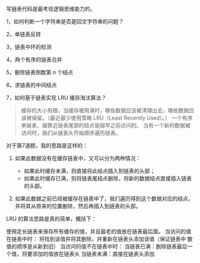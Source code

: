 写链表代码是最考验逻辑思维能力的。

1，如何判断一个字符串是否是回文字符串的问题？

2，单链表反转

3，链表中环的检测

4，两个有序的链表合并

5，删除链表倒数第 n 个结点

6，求链表的中间结点

7，如何基于链表实现 LRU 缓存淘汰算法？

>缓存的大小有限，当缓存被用满时，哪些数据应该被清理出去，哪些数据应该被保留。（最近最少使用策略 LRU（Least Recently Used）。）
一个有序单链表，越靠近链表尾部的结点是越早之前访问的。
当有一个新的数据被访问时，我们从链表头开始顺序遍历链表。

对于第7道题，我的思路是这样的：

1) 如果此数据没有在缓存链表中，又可以分为两种情况：

    - 如果此时缓存未满，则直接将此结点插入到链表的头部；
    - 如果此时缓存已满，则将链表尾结点删除，将新的数据结点直接插入链表的头部。

2) 如果此数据之前已经被缓存在链表中了，我们遍历得到这个数据对应的结点，并将其从原来的位置删除，然后再插入到链表的头部。

LRU 的算法思路是真的简单，概括下： 

使用定长链表来保存所有缓存的值，并且最老的值放在链表最后面。
当访问的值在链表中时： 将找到该值并将其删除，并重新在链表头添加该值（保证链表中 数值的顺序是从新到旧） 
当访问的值不在链表中时： 当链表已满：删除链表最后一个值，将要添加的值放在链表头 当链表未满：直接在链表头添加




